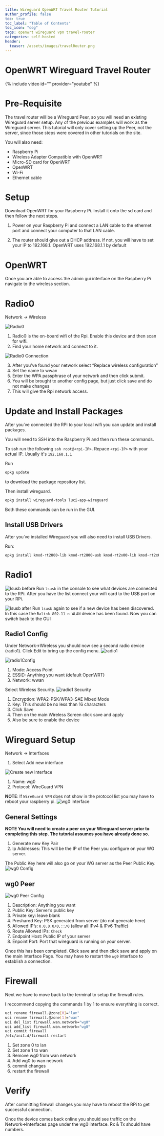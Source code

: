 ```yaml
---
title: Wireguard OpenWRT Travel Router Tutorial
author_profile: false
toc: true
toc_label: "Table of Contents"
toc_icon: "cog"
tags: openwrt wireguard vpn travel-router
categories: self-hosted
header:
  teaser: /assets/images/travelRouter.png
---
```

# OpenWRT Wireguard Travel Router

{% include video id="" provider="youtube" %}

# Pre-Requisite
The travel router will be a Wireguard Peer, so you will need an existing Wireguard server setup.
Any of the previous examples will work as the Wireguard server. This tutorial will only cover setting up the Peer, not the server, since those steps were covered in other tutorials on the site.

You will also need:
 - Raspberry Pi
 - Wireless Adapter Compatible with OpenWRT
 - Micro-SD card for OpenWRT
 - OpenWRT
 - Wi-Fi
 - Ethernet cable

# Setup
 Download OpenWRT for your Raspberry Pi. Install it onto the sd card and then follow the next steps.

1. Power on your Raspberry Pi and connect a LAN cable to the ethernet port and connect your computer to that LAN cable.

2. The router should give out a DHCP address. If not, you will have to set your IP to 192.168.1.
OpenWRT uses 192.168.1.1 by default


# OpenWRT
Once you are able to access the admin gui interface on the Raspberry Pi navigate to the wireless section.

# Radio0
Network -> Wireless

![Radio0](/assets/images/radio0.png)

1. Radio0 is the on-board wifi of the Rpi. Enable this device and then scan for wifi.
2. Find your home network and connect to it.

![Radio0 Connection](/assets/images/joinNetwork.png)

3. After you’ve found your network select “Replace wireless configuration”
4. Set the name to wwan
5. Enter the WPA passphrase of your network and then click submit.
6. You will be brought to another config page, but just click save and do not make changes
7. This will give the Rpi network access.


# Update and Install Packages
After you’ve connected the RPi to your local wifi you can update and install packages.

You will need to SSH into the Raspberry Pi and then run these commands.

To ssh run the following `ssh root@<rpi-IP>`. Repace `<rpi-IP>` with your actual IP. Usually it's `192.168.1.1`

Run 
```bash
opkg update
``` 
to download the package repository list.

Then install wireguard.
```bash
opkg install wireguard-tools luci-app-wireguard
```

Both these commands can be run in the GUI. 

## Install USB Drivers
After you’ve installed Wireguard you will also need to install USB Drivers.

Run: 
```bash
opkg install kmod-rt2800-lib kmod-rt2800-usb kmod-rt2x00-lib kmod-rt2x00-usb kmod-usb-core kmod-usb-uhci kmod-usb-ohci kmod-usb2 usbutils
```

# Radio1

![lsusb before](/assets/images/lsusb%20before.png)
Run `lsusb` in the console to see what devices are connected to the RPi. After you have the list connect your wifi card to the USB port on your RPi.

![lsusb after](/assets/images/lsusbafter.png)
Run `lsusb` again to see if a new device has been discovered. In this case the `Ralink 802.11 n WLAN` device has been found. Now you can switch back to the GUI

## Radio1 Config
Under Network→Wireless you should now see a second radio device (radio1). Click Edit to bring up the config menu.
![radio1](/assets/images/radio1.png)

![radio1Config](/assets/images/raido1.PNG)
1. Mode: Access Point
2. ESSID: Anything you want (default OpenWRT)
3. Network: wwan

Select Wireless Security.
![radio1 Security](/assets/images/radio1ConfigSecurity.png)

1. Encryption: WPA2-PSK/WPA3-SAE Mixed Mode
2. Key: This should be no less than 16 characters
3. Click Save
4. Then on the main Wireless Screen click save and apply
5. Also be sure to enable the device

# Wireguard Setup
Network → Interfaces
1. Select Add new interface

![Create new Interface](/assets/images/createNewInt.png)

1. Name: wg0
2. Protocol: WireGuard VPN

**NOTE**: If `WireGuard VPN` does not show in the protocol list you may have to reboot your raspberry pi.
![wg0 interface](/assets/images/wg0Interface.png)

## General Settings
**NOTE You will need to create a peer on your Wireguard server prior to completing this step. The tutorial assumes you have already done so.**

1. Generate new Key Pair
2. Ip Addresses: This will be the IP of the Peer you configure on your WG server.

The Public Key here will also go on your WG server as the Peer Public Key.
![wg0 Config](/assets/images/wg0Config.png)

## wg0 Peer
![wg0 Peer Config](/assets/images/peerConfig.png)

1. Description: Anything you want
2. Public Key: Server’s public key
3. Private key: leave blank
4. Preshared Key: PSK generated from server (do not generate here)
5. Allowed IP’s: `0.0.0.0/0,::/0` (allow all IPv4 & IPv6 Traffic)
6. Route Allowed IPs: `Check`
7. Endpoint Host: Public IP of your server
8. Enpoint Port: Port that wireguard is running on your server.

Once this has been completed. Click save and then click save and apply on the main Interface Page. You may have to restart the `wg0` interface to establish a connection.
# Firewall
Next we have to move back to the terminal to setup the firewall rules.

I reccommend copying the commands 1 by 1 to ensure everything is correct.
```bash
uci rename firewall.@zone[0]="lan"
uci rename firewall.@zone[1]="wan"
uci del_list firewall.wan.network="wg0"
uci add_list firewall.wan.network="wg0"
uci commit firewall
/etc/init.d/firewall restart
```

1. Set zone 0 to lan
2. Set zone 1 to wan
3. Remove wg0 from wan network
4. Add wg0 to wan network
5. commit changes
6. restart the firewall

# Verify
After committing firewall changes you may have to reboot the RPi to get successful connection.

Once the device comes back online you should see traffic on the Network→Interfaces page under the wg0 interface. Rx & Tx should have numbers.